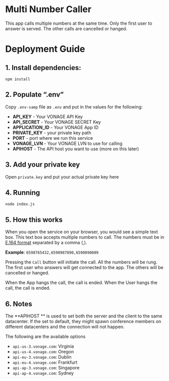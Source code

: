 # Multi Number Caller

This app calls multiple numbers at the same time. Only the first user to answer is served. The other calls are cancelled or hanged.

# Deployment Guide

## 1. Install dependencies:

    npm install

## 2. Populate “.env”
Copy `.env-samp` file as `.env` and put in the values for the following:
 
 

 - **API_KEY**
        - Your VONAGE API Key
 - **API_SECRET**
        - Your VONAGE SECRET Key        
  - **APPLICATION_ID**
        - Your VONAGE App ID
 - **PRIVATE_KEY**
        - your private key path 
- **PORT**
        - port where we run this service
 - **VONAGE_LVN**
        - Your VONAGE LVN to use for calling
 - **APIHOST**
        - The API host you want to use (more on this later)            

## 3. Add your private key
Open `private.key` and put your actual private key here

## 4. Running

    node index.js

## 5. How this works
When you open the service on your browser, you would see a simple text box. This text box accepts multiple numbers to call. The numbers must be in [E.164 format](https://developer.vonage.com/en/voice/voice-api/concepts/numbers) separated by a comma (,).

**Example**: `6598765432,6590987890,6590090009`

Pressing the `Call` button will initiate the call. All the numbers will be rung. The first user who answers will get connected to the app. The others will be cancelled or hanged.

When the App hangs the call, the call is ended.
When the User hangs the call, the call is ended.

## 6. Notes
The **APIHOST ** is used to set both the server and the client to the same datacenter. If the set to default, they might spawn conference members on different datacenters and the connection will not happen.

The following are the available options
-   `api-us-3.vonage.com`: Virginia
-   `api-us-4.vonage.com`: Oregon
-   `api-eu-3.vonage.com`: Dublin
-   `api-eu-4.vonage.com`: Frankfurt
 -   `api-ap-3.vonage.com`: Singapore
-   `api-ap-4.vonage.com`: Sydney


